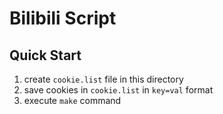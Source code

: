 # Bilibili Script

## Quick Start

1. create `cookie.list` file in this directory
2. save cookies in `cookie.list` in `key=val` format
3. execute `make` command
